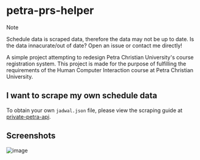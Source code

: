 # petra-prs-helper

> [!NOTE]  
> Schedule data is scraped data, therefore the data may not be up to date. Is the data innacurate/out of date? Open an issue or contact me directly!

A simple project attempting to redesign Petra Christian University's course registration system. This project is made for the purpose of fulfilling the requirements of the Human Computer Interaction course at Petra Christian University.

## I want to scrape my own schedule data
To obtain your own `jadwal.json` file, please view the scraping guide at [private-petra-api](https://github.com/NathanAdhitya/private-petra-api).

## Screenshots
![image](https://github.com/NathanAdhitya/proto-imk-1/assets/13374903/7a1346ad-2560-490e-ab3d-e716ba6ac127)
